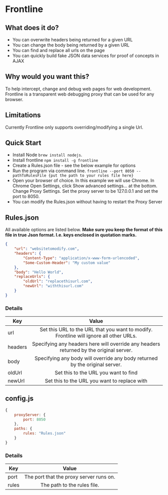 Frontline
======

## What does it do?
+ You can overwrite headers being returned for a given URL
+ You can change the body being returned by a given URL
+ You can find and replace all urls on the page
+ You can quickly build fake JSON data services for proof of concepts in AJAX

## Why would you want this?
To help intercept, change and debug web pages for web development.
Frontline is a transparent web debugging proxy that can be used for any browser.

## Limitations
Currently Frontline only supports overriding/modifying a single Url.

## Quick Start
* Install Node `brew install nodejs`.
* Install frontline `npm install -g frontline`
* Create a Rules.json file - see the below example for options
* Run the program via command line. `frontline --port 8050 --pathToRulesFile {put the path to your rules file here}`
* Open your browser of choice. In this example we will use Chrome.
In Chrome Open Settings, click Show advanced settings... at the bottom. Change Proxy Settings.
Set the proxy server to be 127.0.0.1 and set the port to 8050.
* You can modify the Rules.json without having to restart the Proxy Server

## Rules.json
All available options are listed below.
**Make sure you keep the format of this file in true Json format. I.e. keys enclosed in quotation marks.**

```json
{
    "url": "websitetomodify.com",
    "headers": {
        "Content-Type": "application/x-www-form-urlencoded",
        "Some-Custom-Header": "My custom value"
    },
    "body": "Hello World",
    "replaceUrls": {
        "oldUrl": "replacethisurl.com",
        "newUrl": "withthisurl.com"
    }
}
```

### Details
| Key               | Value                                                                                  |
| ------------------|:--------------------------------------------------------------------------------------:|
| url               | Set this URL to the URL that you want to modify. Frontline will ignore all other URLs.    |
| headers           | Specifying any headers here will override any headers returned by the original server. |
| body              | Specifying any body will override any body returned by the original server.            |
| oldUrl            | Set this to the URL you want to find                                                   |
| newUrl            | Set this to the URL you want to replace with                                           |


## config.js

```javascript
{
    proxyServer: {
        port: 8050
    },
    paths: {
        rules: "Rules.json"
    }
}
```

### Details
| Key               | Value                                                                                  |
| ------------------|:--------------------------------------------------------------------------------------:|
| port              | The port that the proxy server runs on.                                                |
| rules             | The path to the rules file.                                                            |
